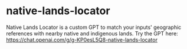 # native-lands-locator
Native Lands Locator is a custom GPT to match your inputs' geographic references with nearby native and indigenous lands.
Try the GPT here: https://chat.openai.com/g/g-KP0esL5Q8-native-lands-locator
